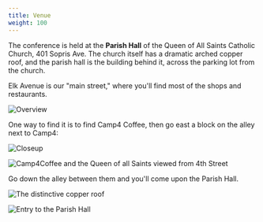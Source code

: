 ```yaml
---
title: Venue
weight: 100
---
```


The conference is held at the **Parish Hall** of the Queen of All Saints
Catholic Church, 401 Sopris Ave. The church itself has a dramatic arched copper
roof, and the parish hall is the building behind it, across the parking lot
from the church.

Elk Avenue is our "main street," where you'll find most of the shops and
restaurants.

![Overview](/images/OverView.png)

One way to find it is to find Camp4 Coffee, then go east a block on the alley
next to Camp4:

![Closeup](/images/Closeup.png)

![Camp4Coffee and the Queen of all Saints viewed from 4th Street](/images/Camp4_QAS.png)

Go down the alley between them and you'll come upon the Parish Hall.

![The distinctive copper roof](/images/QAS.png)

![Entry to the Parish Hall](/images/ParishHall.png)
